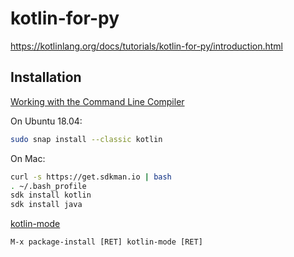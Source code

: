 # kotlin-for-py

<https://kotlinlang.org/docs/tutorials/kotlin-for-py/introduction.html>

## Installation

[Working with the Command Line Compiler](https://kotlinlang.org/docs/tutorials/command-line.html)

On Ubuntu 18.04:

```sh
sudo snap install --classic kotlin
```

On Mac:

```sh
curl -s https://get.sdkman.io | bash
. ~/.bash_profile
sdk install kotlin
sdk install java
```

[kotlin-mode](https://github.com/Emacs-Kotlin-Mode-Maintainers/kotlin-mode)

```el
M-x package-install [RET] kotlin-mode [RET]
```
